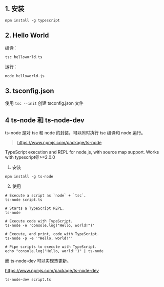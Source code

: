 ## 1. 安装

```
npm install -g typescript
```

## 2. Hello World

编译：

```
tsc helloworld.ts
```

运行：

```
node helloworld.js
```

## 3. tsconfig.json

使用 `tsc --init` 创建 tsconfig.json 文件

## 4 ts-node 和 ts-node-dev

ts-node 是对 tsc 和 node 的封装，可以同时执行 tsc 编译和 node 运行。

> https://www.npmjs.com/package/ts-node

TypeScript execution and REPL for node.js, with source map support. Works with typescript@>=2.0.0

1. 安装

```
npm install -g ts-node
```

2. 使用

```
# Execute a script as `node` + `tsc`. 
ts-node script.ts
 
# Starts a TypeScript REPL. 
ts-node
 
# Execute code with TypeScript. 
ts-node -e 'console.log("Hello, world!")'
 
# Execute, and print, code with TypeScript. 
ts-node -p -e '"Hello, world!"'
 
# Pipe scripts to execute with TypeScript. 
echo "console.log('Hello, world!')" | ts-node
```

而 ts-node-dev 可以实现热更新。

https://www.npmjs.com/package/ts-node-dev

```
ts-node-dev script.ts
```
